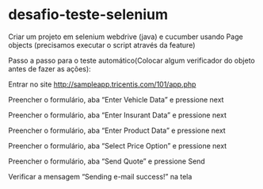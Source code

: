 # desafio-teste-selenium
Criar um projeto em selenium webdrive (java)  e cucumber usando Page objects (precisamos executar o script através da feature)

Passo a passo para o teste automático(Colocar algum verificador do objeto antes de fazer as ações): 

Entrar no site http://sampleapp.tricentis.com/101/app.php

Preencher o formulário, aba “Enter Vehicle Data” e pressione next

Preencher o formulário, aba “Enter Insurant Data” e pressione next

Preencher o formulário, aba “Enter Product Data” e pressione next

Preencher o formulário, aba “Select Price Option” e pressione next

Preencher o formulário, aba “Send Quote” e pressione Send

Verificar a mensagem “Sending e-mail success!” na tela
